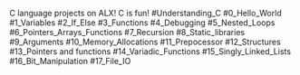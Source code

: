 C language projects on ALX!
C is fun!
#Understanding_C
#0_Hello_World
#1_Variables
#2_If_Else
#3_Functions
#4_Debugging
#5_Nested_Loops
#6_Pointers_Arrays_Functions
#7_Recursion
#8_Static_libraries
#9_Arguments
#10_Memory_Allocations
#11_Prepocessor
#12_Structures
#13_Pointers and functions
#14_Variadic_Functions
#15_Singly_Linked_Lists
#16_Bit_Manipulation
#17_File_IO
